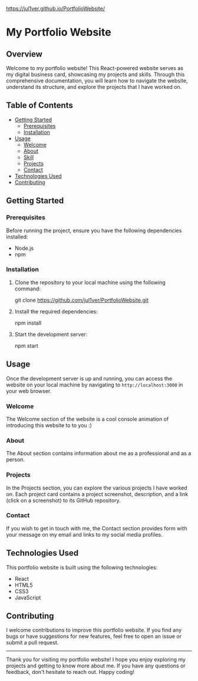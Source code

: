 https://jul1ver.github.io/PortfolioWebsite/

# My Portfolio Website

## Overview

Welcome to my portfolio website! This React-powered website serves as my digital business card, showcasing my projects and skills. Through this comprehensive documentation, you will learn how to navigate the website, understand its structure, and explore the projects that I have worked on.

## Table of Contents

- [Getting Started](#getting-started)
  - [Prerequisites](#prerequisites)
  - [Installation](#installation)
- [Usage](#usage)
  - [Welcome](#Welcome)
  - [About](#about)
  - [Skill](#skills)
  - [Projects](#propjects)
  - [Contact](#contact)
- [Technologies Used](#technologies-used)
- [Contributing](#contributing)

## Getting Started

### Prerequisites

Before running the project, ensure you have the following dependencies installed:

- Node.js
- npm

### Installation

1. Clone the repository to your local machine using the following command:

   git clone https://github.com/jul1ver/PortfolioWebsite.git

2. Install the required dependencies:

   npm install

3. Start the development server:

   npm start

## Usage

Once the development server is up and running, you can access the website on your local machine by navigating to `http://localhost:3000` in your web browser.

### Welcome 

The Welcome section of the website is a cool console animation of introducing this website to to you :)

### About

The About section contains information about me as a professional and as a person.

### Projects

In the Projects section, you can explore the various projects I have worked on. Each project card contains a project screenshot, description, and a link (click on a screenshot) to its GitHub repository.

### Contact

If you wish to get in touch with me, the Contact section provides form with your message on my email and links to my social media profiles.

## Technologies Used

This portfolio website is built using the following technologies:

- React
- HTML5
- CSS3
- JavaScript

## Contributing

I welcome contributions to improve this portfolio website. If you find any bugs or have suggestions for new features, feel free to open an issue or submit a pull request.

---

Thank you for visiting my portfolio website! I hope you enjoy exploring my projects and getting to know more about me. If you have any questions or feedback, don't hesitate to reach out. Happy coding!
